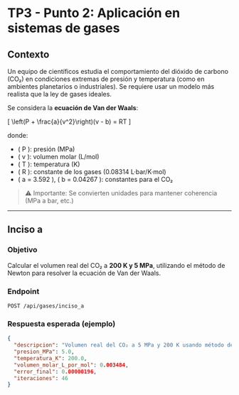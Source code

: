# TP3 - Punto 2: Aplicación en sistemas de gases

## Contexto

Un equipo de científicos estudia el comportamiento del dióxido de carbono (CO₂) en condiciones extremas de presión y temperatura (como en ambientes planetarios o industriales). Se requiere usar un modelo más realista que la ley de gases ideales.

Se considera la **ecuación de Van der Waals**:

\[
\left(P + \frac{a}{v^2}\right)(v - b) = RT
\]

donde:

- \( P \): presión (MPa)
- \( v \): volumen molar (L/mol)
- \( T \): temperatura (K)
- \( R \): constante de los gases (0.08314 L·bar/K·mol)
- \( a = 3.592 \), \( b = 0.04267 \): constantes para el CO₂

> ⚠️ Importante: Se convierten unidades para mantener coherencia (MPa a bar, etc.)

---

## Inciso a

### Objetivo

Calcular el volumen real del CO₂ a **200 K y 5 MPa**, utilizando el método de Newton para resolver la ecuación de Van der Waals.

### Endpoint

`POST /api/gases/inciso_a`

### Respuesta esperada (ejemplo)

```json
{
  "descripcion": "Volumen real del CO₂ a 5 MPa y 200 K usando método de Newton modificado.",
  "presion_MPa": 5.0,
  "temperatura_K": 200.0,
  "volumen_molar_L_por_mol": 0.003484,
  "error_final": 0.00000196,
  "iteraciones": 46
}
```
